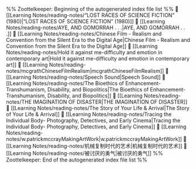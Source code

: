 %% Zoottelkeeper: Beginning of the autogenerated index file list  %%
📄 [[Learning Notes/reading-notes/“LOST RACES OF SCIENCE FICTION” (1980)|“LOST RACES OF SCIENCE FICTION” (1980)]]
📄 [[Learning Notes/reading-notes/AYE, AND GOMORRAH . . .|AYE, AND GOMORRAH . . .]]
📄 [[Learning Notes/reading-notes/Chinese Film - Realism and Convention from the Silent Era to the Digital Age|Chinese Film - Realism and Convention from the Silent Era to the Digital Age]]
📄 [[Learning Notes/reading-notes/Hold it against me-difficulty and emotion in contemporary art|Hold it against me-difficulty and emotion in contemporary art]]
📄 [[Learning Notes/reading-notes/mcgrathChineseFilmRealism|mcgrathChineseFilmRealism]]
📄 [[Learning Notes/reading-notes/Speech Sound|Speech Sound]]
📄 [[Learning Notes/reading-notes/The Bioethics of Enhancement-Transhumanism, Disability, and Biopolitics|The Bioethics of Enhancement-Transhumanism, Disability, and Biopolitics]]
📄 [[Learning Notes/reading-notes/THE IMAGINATION OF DISASTER|THE IMAGINATION OF DISASTER]]
📄 [[Learning Notes/reading-notes/The Story of Your Life & Arrival|The Story of Your Life & Arrival]]
📄 [[Learning Notes/reading-notes/Tracing the Individual Body- Photography, Detectives, and Early Cinema|Tracing the Individual Body- Photography, Detectives, and Early Cinema]]
📄 [[Learning Notes/reading-notes/w.patrickmccrayMakingArtWork|w.patrickmccrayMakingArtWork]]
📄 [[Learning Notes/reading-notes/机械复制时代的艺术|机械复制时代的艺术]]
📄 [[Learning Notes/reading-notes/被讨厌的勇气|被讨厌的勇气]]
%% Zoottelkeeper: End of the autogenerated index file list  %%
